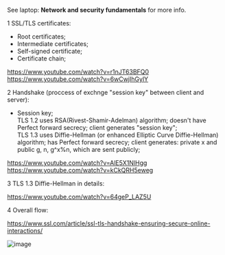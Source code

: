 See laptop: __Network and security fundamentals__ for more info.

1 SSL/TLS certificates:
- Root certificates;
- Intermediate certificates;
- Self-signed certificate;
- Certificate chain;

https://www.youtube.com/watch?v=r1nJT63BFQ0 \
https://www.youtube.com/watch?v=6wCwjIhGylY

2 Handshake (proccess of exchnge "session key" between client and server):
- Session key;\
TLS 1.2 uses RSA(Rivest-Shamir-Adelman) algorithm; doesn't have Perfect forward secrecy; client generates "session key";\
TLS 1.3 uses Diffie-Hellman (or enhanced Elliptic Curve Diffie-Hellman) algorithm; has Perfect forward secrecy; client generates: private x and public g, n, g^x%n, which are sent publicly;

https://www.youtube.com/watch?v=AlE5X1NlHgg \
https://www.youtube.com/watch?v=kCkQRH5eweg

3 TLS 1.3 Diffie-Hellman in details:

https://www.youtube.com/watch?v=64geP_LAZ5U

4 Overall flow:

https://www.ssl.com/article/ssl-tls-handshake-ensuring-secure-online-interactions/

![image](https://github.com/VIK2395/JWT_auth/assets/50545334/dad3da24-e57c-4194-949b-a83c167e5228)
